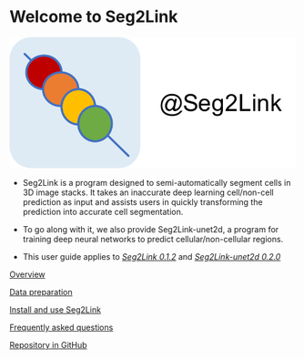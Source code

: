 # Welcome to Seg2Link

![icon](./pics/icon.svg)

- Seg2Link is a program designed to semi-automatically segment cells in 3D image stacks. 
It takes an inaccurate deep learning cell/non-cell prediction as input 
and assists users in quickly transforming the prediction into accurate cell segmentation. 
- To go along with it, we also provide Seg2Link-unet2d, a program for training deep neural networks to predict cellular/non-cellular regions.

- This user guide applies to [*Seg2Link 0.1.2*]() and [*Seg2Link-unet2d 0.2.0*](https://pypi.org/project/seg2link-unet2d/)

[Overview](./overview.md)

[Data preparation](./seg2link-unet2d.md)

[Install and use Seg2Link](./quick_start.md)

[Frequently asked questions](./FAQ.md)

[Repository in GitHub](https://github.com/WenChentao/Seg2Link)